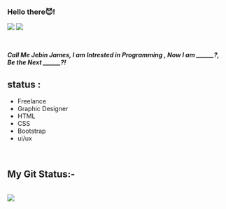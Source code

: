 ### Hello there😈!

<a href="https://t.me/https://t.me/CodingWithDevil_yt"><img src="https://img.shields.io/badge/telegram-D14836?color=2CA5E0&style=for-the-badge&logo=telegram&logoColor=white"></a>
<a href="https://instagram.com/j_e_b__i_n__j_?igshid=YmMyMTA2M2Y="><img src="https://img.shields.io/badge/instagram-%23E4405F.svg?&style=for-the-badge&logo=instagram&logoColor=white"></a>

<br>

***Call Me Jebin James, I am Intrested in Programming , 
Now I am ______?, Be the Next ______?!***
<br>

## status :
- Freelance
- Graphic Designer
- HTML
- CSS
- Bootstrap
- ui/ux

<br>

## My Git Status:-

<br>

<img src="https://github-readme-stats.vercel.app/api?username=jebinwyd&&show_icons=true&title_color=&icon_color=24ff00&text_color=00fff6&bg_color=151515">
